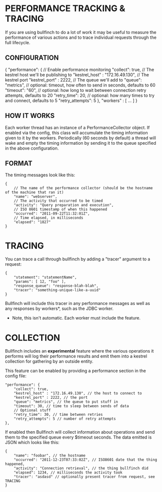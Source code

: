 # PERFORMANCE TRACKING & TRACING #

If you are using bullfinch to do a lot of work it may be useful to measure
the performance of various actions and to trace individual requests through
the full lifecycle.

## CONFIGURATION

{
    "performance": {
        // Enable performance monitoring
    	"collect": true,
    	// The kestrel host we'll be publishing to
        "kestrel_host" : "172.16.49.130",
        // The kestrel port
        "kestrel_port" : 2222,
        // The queue we'll add to
    	"queue": "metrics",
    	// optional: timeout, how often to send in seconds, defaults to 60
    	"timeout": "60",
    	// optional: how long to wait between connection retry attempts, defaults to 20
    	"retry_time": 20,
    	// optional: how many times to try and connect, defaults to 5
    	"retry_attempts": 5
    },
    "workers" : [
        …
    ]
}

## HOW IT WORKS

Each worker thread has an instance of a PerformanceCollector object.  If
enabled via the config, this class will accumulate the timing information
given to it by the workers.  Periodically (60 seconds by default) a thread
will wake and empty the timing information by sending it to the queue
specified in the above configuration.

## FORMAT

The timing messages look like this:

    {
        // The name of the performance collector (should be the hostname of the machine that ran it)
        "name": "webserver",
        // The activity that occurred to be timed
        "activity": "Query preparation and execution",
        // ISO 8601 timestamp of when this happened
        "occurred": "2011-09-22T11:32:01Z",
        // Time elapsed, in milliseconds
        "elapsed": "1827"
    }

# TRACING

You can trace a call through bullfinch by adding a "tracer" argument to a
request:

    {
        "statement": "statementName",
        "params": [ 12, "foo" ],
        "response_queue": "response-blah-blah",
        "tracer": "something-unique-like-a-uuid"
    }

Bullfinch will include this tracer in any performance messages as well as
any responses by workers*, such as the JDBC worker.

* Note, this isn't automatic.  Each worker must include the feature.

# COLLECTION

Bullfinch includes an **experimental** feature where the various operations
it performs will log their performance results and emit them into a kestrel
collection for gathering by an outside entity.

This feature can be enabled by providing a performance section in the config
file:

	"performance": {
		"collect": true,
        "kestrel_host" : "172.16.49.130", // the host to connect to
        "kestrel_port" : 2222, // the port
		"queue": "metrics", // the queue to put stuff in
		"timeout": 30, // time to sleep between sends of data
		// Optional stuff
		"retry_time": 30, // time between retries
		"retry_attempts": 5 // number of retry attempts
	},

If enabled then Bullfinch will collect information about operations and send
them to the specified queue every $timeout seconds.  The data emitted is JSON
which looks like this:

    {
        "name": "foobar", // the hostname
        "occurred": "2011-12-23T07:33:02Z", // ISO8601 date that the thing happened,
        "activity": "Connection retrieval", // the thing bullfinch did
        "elapsed": 1234, // milliseconds the activity took
        "tracer": "asdasd" // optionally present tracer from request, see TRACING
    }